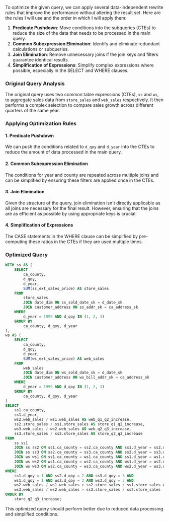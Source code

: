 To optimize the given query, we can apply several data-independent rewrite rules that improve the performance without altering the result set. Here are the rules I will use and the order in which I will apply them:

1. **Predicate Pushdown**: Move conditions into the subqueries (CTEs) to reduce the size of the data that needs to be processed in the main query.
2. **Common Subexpression Elimination**: Identify and eliminate redundant calculations or subqueries.
3. **Join Elimination**: Remove unnecessary joins if the join keys and filters guarantee identical results.
4. **Simplification of Expressions**: Simplify complex expressions where possible, especially in the SELECT and WHERE clauses.

### Original Query Analysis
The original query uses two common table expressions (CTEs), `ss` and `ws`, to aggregate sales data from `store_sales` and `web_sales` respectively. It then performs a complex selection to compare sales growth across different quarters of the same year.

### Applying Optimization Rules

#### 1. Predicate Pushdown
We can push the conditions related to `d_qoy` and `d_year` into the CTEs to reduce the amount of data processed in the main query.

#### 2. Common Subexpression Elimination
The conditions for year and county are repeated across multiple joins and can be simplified by ensuring these filters are applied once in the CTEs.

#### 3. Join Elimination
Given the structure of the query, join elimination isn't directly applicable as all joins are necessary for the final result. However, ensuring that the joins are as efficient as possible by using appropriate keys is crucial.

#### 4. Simplification of Expressions
The CASE statements in the WHERE clause can be simplified by pre-computing these ratios in the CTEs if they are used multiple times.

### Optimized Query
```sql
WITH ss AS (
    SELECT 
        ca_county,
        d_qoy,
        d_year,
        SUM(ss_ext_sales_price) AS store_sales
    FROM 
        store_sales
        JOIN date_dim ON ss_sold_date_sk = d_date_sk
        JOIN customer_address ON ss_addr_sk = ca_address_sk
    WHERE 
        d_year = 1999 AND d_qoy IN (1, 2, 3)
    GROUP BY 
        ca_county, d_qoy, d_year
), 
ws AS (
    SELECT 
        ca_county,
        d_qoy,
        d_year,
        SUM(ws_ext_sales_price) AS web_sales
    FROM 
        web_sales
        JOIN date_dim ON ws_sold_date_sk = d_date_sk
        JOIN customer_address ON ws_bill_addr_sk = ca_address_sk
    WHERE 
        d_year = 1999 AND d_qoy IN (1, 2, 3)
    GROUP BY 
        ca_county, d_qoy, d_year
)
SELECT 
    ss1.ca_county,
    ss1.d_year,
    ws2.web_sales / ws1.web_sales AS web_q1_q2_increase,
    ss2.store_sales / ss1.store_sales AS store_q1_q2_increase,
    ws3.web_sales / ws2.web_sales AS web_q2_q3_increase,
    ss3.store_sales / ss2.store_sales AS store_q2_q3_increase
FROM 
    ss ss1
    JOIN ss ss2 ON ss1.ca_county = ss2.ca_county AND ss1.d_year = ss2.d_year
    JOIN ss ss3 ON ss2.ca_county = ss3.ca_county AND ss2.d_year = ss3.d_year
    JOIN ws ws1 ON ss1.ca_county = ws1.ca_county AND ss1.d_year = ws1.d_year
    JOIN ws ws2 ON ws1.ca_county = ws2.ca_county AND ws1.d_year = ws2.d_year
    JOIN ws ws3 ON ws2.ca_county = ws3.ca_county AND ws2.d_year = ws3.d_year
WHERE 
    ss1.d_qoy = 1 AND ss2.d_qoy = 2 AND ss3.d_qoy = 3 AND
    ws1.d_qoy = 1 AND ws2.d_qoy = 2 AND ws3.d_qoy = 3 AND
    ws2.web_sales / ws1.web_sales > ss2.store_sales / ss1.store_sales AND
    ws3.web_sales / ws2.web_sales > ss3.store_sales / ss2.store_sales
ORDER BY 
    store_q2_q3_increase;
```

This optimized query should perform better due to reduced data processing and simplified conditions.